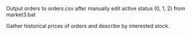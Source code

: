 Output orders to orders.csv after manually edit active status (0, 1, 2)
from market3.bat

Gather historical prices of orders and describe by interested stock.